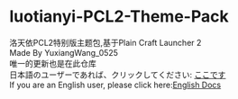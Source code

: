 # luotianyi-PCL2-Theme-Pack
洛天依PCL2特别版主题包,基于Plain Craft Launcher 2  
Made By YuxiangWang_0525  
唯一的更新也是在此仓库  
日本語のユーザーであれば、クリックしてください: [ここです](README_JP.md)  
If you are an English user, please click here:[English Docs](https://net-r-studio.github.io/ltyPCL2TPdocsen)
